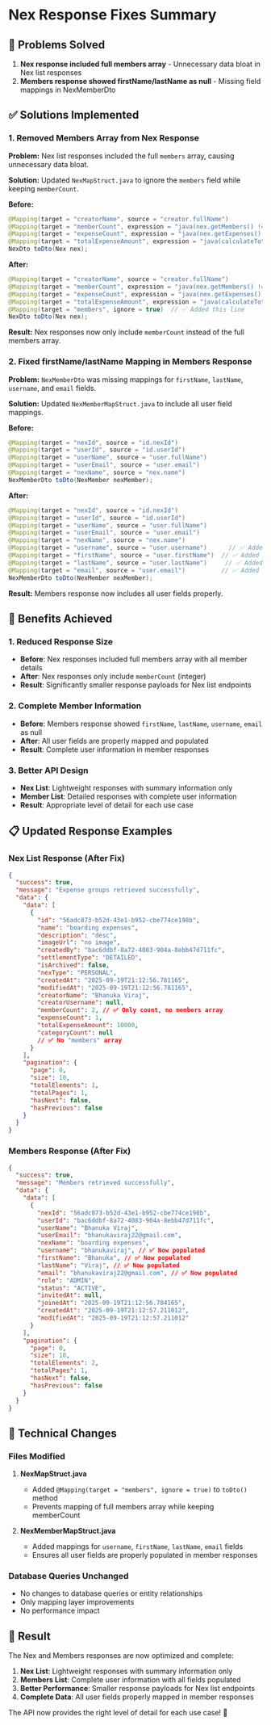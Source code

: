 # Nex Response Fixes Summary

## 🎯 **Problems Solved**

1. **Nex response included full members array** - Unnecessary data bloat in Nex list responses
2. **Members response showed firstName/lastName as null** - Missing field mappings in NexMemberDto

## ✅ **Solutions Implemented**

### **1. Removed Members Array from Nex Response**

**Problem:** Nex list responses included the full `members` array, causing unnecessary data bloat.

**Solution:** Updated `NexMapStruct.java` to ignore the `members` field while keeping `memberCount`.

**Before:**

```java
@Mapping(target = "creatorName", source = "creator.fullName")
@Mapping(target = "memberCount", expression = "java(nex.getMembers() != null ? nex.getMembers().size() : 0)")
@Mapping(target = "expenseCount", expression = "java(nex.getExpenses() != null ? nex.getExpenses().size() : 0)")
@Mapping(target = "totalExpenseAmount", expression = "java(calculateTotalExpenseAmount(nex))")
NexDto toDto(Nex nex);
```

**After:**

```java
@Mapping(target = "creatorName", source = "creator.fullName")
@Mapping(target = "memberCount", expression = "java(nex.getMembers() != null ? nex.getMembers().size() : 0)")
@Mapping(target = "expenseCount", expression = "java(nex.getExpenses() != null ? nex.getExpenses().size() : 0)")
@Mapping(target = "totalExpenseAmount", expression = "java(calculateTotalExpenseAmount(nex))")
@Mapping(target = "members", ignore = true)  // ✅ Added this line
NexDto toDto(Nex nex);
```

**Result:** Nex responses now only include `memberCount` instead of the full members array.

### **2. Fixed firstName/lastName Mapping in Members Response**

**Problem:** `NexMemberDto` was missing mappings for `firstName`, `lastName`, `username`, and `email` fields.

**Solution:** Updated `NexMemberMapStruct.java` to include all user field mappings.

**Before:**

```java
@Mapping(target = "nexId", source = "id.nexId")
@Mapping(target = "userId", source = "id.userId")
@Mapping(target = "userName", source = "user.fullName")
@Mapping(target = "userEmail", source = "user.email")
@Mapping(target = "nexName", source = "nex.name")
NexMemberDto toDto(NexMember nexMember);
```

**After:**

```java
@Mapping(target = "nexId", source = "id.nexId")
@Mapping(target = "userId", source = "id.userId")
@Mapping(target = "userName", source = "user.fullName")
@Mapping(target = "userEmail", source = "user.email")
@Mapping(target = "nexName", source = "nex.name")
@Mapping(target = "username", source = "user.username")      // ✅ Added
@Mapping(target = "firstName", source = "user.firstName")  // ✅ Added
@Mapping(target = "lastName", source = "user.lastName")     // ✅ Added
@Mapping(target = "email", source = "user.email")          // ✅ Added
NexMemberDto toDto(NexMember nexMember);
```

**Result:** Members response now includes all user fields properly.

## 🎉 **Benefits Achieved**

### **1. Reduced Response Size**

- **Before**: Nex responses included full members array with all member details
- **After**: Nex responses only include `memberCount` (integer)
- **Result**: Significantly smaller response payloads for Nex list endpoints

### **2. Complete Member Information**

- **Before**: Members response showed `firstName`, `lastName`, `username`, `email` as null
- **After**: All user fields are properly mapped and populated
- **Result**: Complete user information in member responses

### **3. Better API Design**

- **Nex List**: Lightweight responses with summary information only
- **Member List**: Detailed responses with complete user information
- **Result**: Appropriate level of detail for each use case

## 📋 **Updated Response Examples**

### **Nex List Response (After Fix)**

```json
{
  "success": true,
  "message": "Expense groups retrieved successfully",
  "data": {
    "data": [
      {
        "id": "56adc873-b52d-43e1-b952-cbe774ce198b",
        "name": "boarding expenses",
        "description": "desc",
        "imageUrl": "no image",
        "createdBy": "bac6ddbf-8a72-4083-904a-8ebb47d711fc",
        "settlementType": "DETAILED",
        "isArchived": false,
        "nexType": "PERSONAL",
        "createdAt": "2025-09-19T21:12:56.781165",
        "modifiedAt": "2025-09-19T21:12:56.781165",
        "creatorName": "Bhanuka Viraj",
        "creatorUsername": null,
        "memberCount": 2, // ✅ Only count, no members array
        "expenseCount": 1,
        "totalExpenseAmount": 10000,
        "categoryCount": null
        // ✅ No "members" array
      }
    ],
    "pagination": {
      "page": 0,
      "size": 10,
      "totalElements": 1,
      "totalPages": 1,
      "hasNext": false,
      "hasPrevious": false
    }
  }
}
```

### **Members Response (After Fix)**

```json
{
  "success": true,
  "message": "Members retrieved successfully",
  "data": {
    "data": [
      {
        "nexId": "56adc873-b52d-43e1-b952-cbe774ce198b",
        "userId": "bac6ddbf-8a72-4083-904a-8ebb47d711fc",
        "userName": "Bhanuka Viraj",
        "userEmail": "bhanukaviraj22@gmail.com",
        "nexName": "boarding expenses",
        "username": "bhanukaviraj", // ✅ Now populated
        "firstName": "Bhanuka", // ✅ Now populated
        "lastName": "Viraj", // ✅ Now populated
        "email": "bhanukaviraj22@gmail.com", // ✅ Now populated
        "role": "ADMIN",
        "status": "ACTIVE",
        "invitedAt": null,
        "joinedAt": "2025-09-19T21:12:56.784165",
        "createdAt": "2025-09-19T21:12:57.211012",
        "modifiedAt": "2025-09-19T21:12:57.211012"
      }
    ],
    "pagination": {
      "page": 0,
      "size": 10,
      "totalElements": 2,
      "totalPages": 1,
      "hasNext": false,
      "hasPrevious": false
    }
  }
}
```

## 🔧 **Technical Changes**

### **Files Modified**

1. **NexMapStruct.java**

   - Added `@Mapping(target = "members", ignore = true)` to `toDto()` method
   - Prevents mapping of full members array while keeping memberCount

2. **NexMemberMapStruct.java**
   - Added mappings for `username`, `firstName`, `lastName`, `email` fields
   - Ensures all user fields are properly populated in member responses

### **Database Queries Unchanged**

- No changes to database queries or entity relationships
- Only mapping layer improvements
- No performance impact

## 🚀 **Result**

The Nex and Members responses are now optimized and complete:

1. **Nex List**: Lightweight responses with summary information only
2. **Members List**: Complete user information with all fields populated
3. **Better Performance**: Smaller response payloads for Nex list endpoints
4. **Complete Data**: All user fields properly mapped in member responses

The API now provides the right level of detail for each use case! 🎉
